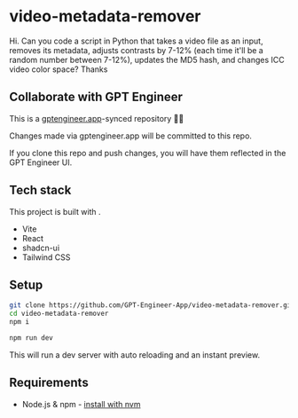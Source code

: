 # video-metadata-remover

Hi.
Can you code a script in Python that takes a video file as an input,
removes its metadata, adjusts contrasts by 7-12% (each time it'll be a
random number between 7-12%), updates the MD5 hash, and
changes ICC video color space?
Thanks

## Collaborate with GPT Engineer

This is a [gptengineer.app](https://gptengineer.app)-synced repository 🌟🤖

Changes made via gptengineer.app will be committed to this repo.

If you clone this repo and push changes, you will have them reflected in the GPT Engineer UI.

## Tech stack

This project is built with .

- Vite
- React
- shadcn-ui
- Tailwind CSS

## Setup

```sh
git clone https://github.com/GPT-Engineer-App/video-metadata-remover.git
cd video-metadata-remover
npm i
```

```sh
npm run dev
```

This will run a dev server with auto reloading and an instant preview.

## Requirements

- Node.js & npm - [install with nvm](https://github.com/nvm-sh/nvm#installing-and-updating)

